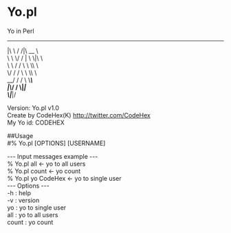 Yo.pl
=====

Yo in Perl
  
  ___    ___ ________       
 |\\  \\  /  /|\\   __  \\      
 \\ \\  \\/  / | \\  \\|\\  \\     
  \\ \\    / / \\ \\   \\\\  \\    
   \\/  /  /   \\ \\   \\\\  \\   
 __/  / /      \\ \\_______\\  
|\\___/ /        \\|_______|  
\\|___|/                     
                            
                            
Version: Yo.pl v1.0  
Create by CodeHex(K) http://twitter.com/CodeHex  
My Yo id: CODEHEX   
  
##Usage  
#% Yo.pl [OPTIONS] [USERNAME]  
  
  
--- Input messages example ---  
  % Yo.pl all   		<- yo to all users  
  % Yo.pl count			<- yo count  
  % Yo.pl yo CodeHex		<- yo to single user  
--- Options ---  
    -h         : help  
    -v         : version  
    yo         : yo to single user  
    all        : yo to all users  
    count      : yo count  
  
